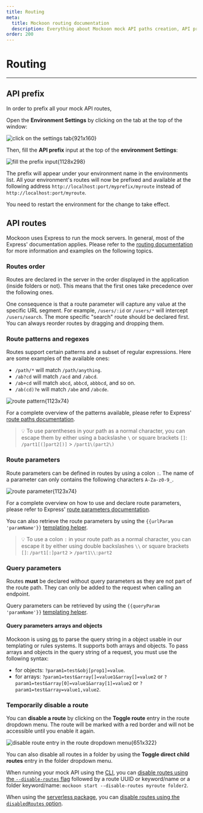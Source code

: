 ```yaml
---
title: Routing
meta:
  title: Mockoon routing documentation
  description: Everything about Mockoon mock API paths creation, API prefix, route parameters, query strings, wildcards and more
order: 200
---
```


# Routing

---

## API prefix

In order to prefix all your mock API routes,

Open the **Environment Settings** by clicking on the tab at the top of the window:

![click on the settings tab{921x160}](docs-img:open-environment-settings.png)

Then, fill the **API prefix** input at the top of the **environment Settings**:

![fill the prefix input{1128x298}](docs-img:environment-prefix.png)

The prefix will appear under your environment name in the environments list. All your environment's routes will now be prefixed and available at the following address `http://localhost:port/myprefix/myroute` instead of `http://localhost:port/myroute`.

You need to restart the environment for the change to take effect.

## API routes

Mockoon uses Express to run the mock servers. In general, most of the Express' documentation applies. Please refer to the [routing documentation](https://expressjs.com/en/guide/routing.html) for more information and examples on the following topics.

### Routes order

Routes are declared in the server in the order displayed in the application (inside folders or not). This means that the first ones take precedence over the following ones.

One consequence is that a route parameter will capture any value at the specific URL segment. For example, `/users/:id` or `/users/*` will intercept `/users/search`. The more specific "search" route should be declared first. You can always reorder routes by dragging and dropping them.

### Route patterns and regexes

Routes support certain patterns and a subset of regular expressions. Here are some examples of the available ones:

- `/path/*` will match `/path/anything`.
- `/ab?cd` will match `/acd` and `/abcd`.
- `/ab+cd` will match `abcd`, `abbcd`, `abbbcd`, and so on.
- `/ab(cd)?e` will match `/abe` and `/abcde`.

![route pattern{1123x74}](docs-img:route-patterns.png)

For a complete overview of the patterns available, please refer to Express' [route paths documentation](https://expressjs.com/en/guide/routing.html#route-paths).

> 💡 To use parentheses in your path as a normal character, you can escape them by either using a backslashe `\` or square brackets `[]`:
> `/part1[(]part2[)]` > `/part1\(part2\)`

### Route parameters

Route parameters can be defined in routes by using a colon `:`. The name of a parameter can only contains the following characters `A-Za-z0-9_`.

![route parameter{1123x74}](docs-img:route-params.png)

For a complete overview on how to use and declare route parameters, please refer to Express' [route parameters documentation](https://expressjs.com/en/guide/routing.html#route-parameters).

You can also retrieve the route parameters by using the `{{urlParam 'paramName'}}` [templating helper](docs:templating/mockoon-request-helpers#urlparam).

> 💡 To use a colon `:` in your route path as a normal character, you can escape it by either using double backslashes `\\` or square brackets `[]`:
> `/part1[:]part2` > `/part1\\:part2`

### Query parameters

Routes **must** be declared without query parameters as they are not part of the route path. They can only be added to the request when calling an endpoint.

Query parameters can be retrieved by using the `{{queryParam 'paramName'}}` [templating helper](docs:templating/mockoon-request-helpers#queryparam).

#### Query parameters arrays and objects

Mockoon is using [qs](https://www.npmjs.com/package/qs) to parse the query string in a object usable in our templating or rules systems. It supports both arrays and objects.
To pass arrays and objects in the query string of a request, you must use the following syntax:

- for objects: `?param1=test&obj[prop1]=value`.
- for arrays: `?param1=test&array[]=value1&array[]=value2` or `?param1=test&array[0]=value1&array[1]=value2` or `?param1=test&array=value1,value2`.

### Temporarily disable a route

You can **disable a route** by clicking on the **Toggle route** entry in the route dropdown menu. The route will be marked with a red border and will not be accessible until you enable it again.

![disable route entry in the route dropdown menu{651x322}](docs-img:route-menu-disable-route.png)

You can also disable all routes in a folder by using the **Toggle direct child routes** entry in the folder dropdown menu.

When running your mock API using the [CLI](/cli/), you can [disable routes using the `--disable-routes` flag](https://github.com/mockoon/mockoon/tree/main/packages/cli#disabling-routes) followed by a route UUID or keyword/name or a folder keyword/name: `mockoon start --disable-routes myroute folder2`.

When using the [serverless package](/serverless/), you can [disable routes using the `disabledRoutes` option](https://github.com/mockoon/mockoon/tree/main/packages/serverless#disabling-routes).

